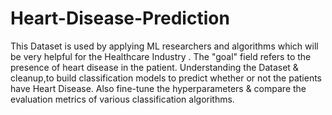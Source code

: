 # Heart-Disease-Prediction
This Dataset is used  by applying  ML researchers and algorithms which will be very helpful for the Healthcare Industry . The "goal" field refers to the presence of heart disease in the patient.
Understanding the Dataset & cleanup,to build classification models to predict whether or not the patients have Heart Disease.
Also fine-tune the hyperparameters & compare the evaluation metrics of various classification algorithms.

